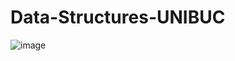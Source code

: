 # Data-Structures-UNIBUC

![image](https://github.com/user-attachments/assets/1e2be6e7-cd02-426c-8791-3b6ddab1b27a)
